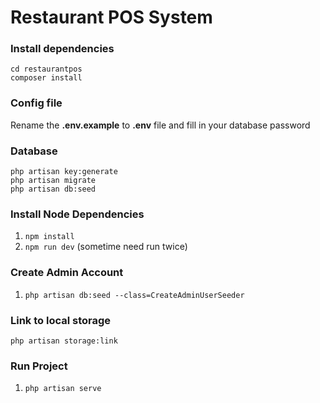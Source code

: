 
# Restaurant POS System


### Install dependencies

    cd restaurantpos
    composer install


### Config file
Rename the **.env.example** to  **.env** file and fill in your database password 


### Database
    php artisan key:generate
    php artisan migrate
    php artisan db:seed

### Install Node Dependencies

1. `npm install`
2. `npm run dev` (sometime need run twice)

### Create Admin Account

1. `php artisan db:seed --class=CreateAdminUserSeeder`

### Link to local storage

    php artisan storage:link


### Run Project

1. `php artisan serve`






